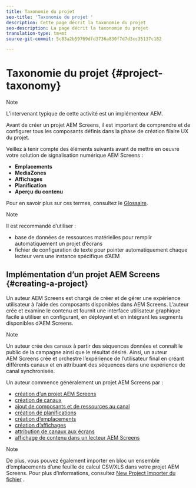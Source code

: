 ```yaml
---
title: Taxonomie du projet
seo-title: 'Taxonomie du projet '
description: Cette page décrit la taxonomie du projet
seo-description: La page décrit la taxonomie du projet
translation-type: tm+mt
source-git-commit: 5c83a2b59769dfd3736a830f7d7d3cc35137c182

---
```



# Taxonomie du projet {#project-taxonomy}

>[!NOTE]
>
>L’intervenant typique de cette activité est un implémenteur AEM.

Avant de créer un projet AEM Screens, il est important de comprendre et de configurer tous les composants définis dans la phase de création filaire UX du projet.

Veillez à tenir compte des éléments suivants avant de mettre en oeuvre votre solution de signalisation numérique AEM Screens :

* **Emplacements**
* **MediaZones**
* **Affichages**
* **Planification**
* **Aperçu du contenu**

Pour en savoir plus sur ces termes, consultez le [Glossaire](https://helpx.adobe.com/experience-manager/6-5/screens/using/screens-glossary.html).

>[!NOTE]
>
>Il est recommandé d’utiliser :
>
>* base de données de ressources matérielles pour remplir automatiquement un projet d’écrans
>* fichier de configuration de texte pour pointer automatiquement chaque lecteur vers une instance spécifique d’AEM


## Implémentation d’un projet AEM Screens {#creating-a-project}

Un auteur AEM Screens est chargé de créer et de gérer une expérience utilisateur à l’aide des composants disponibles dans AEM Screens. L’auteur crée et examine le contenu et fournit une interface utilisateur graphique facile à utiliser en configurant, en déployant et en intégrant les segments disponibles d’AEM Screens.

>[!NOTE]
>
>Un auteur crée des canaux à partir des séquences données et connaît le public de la campagne ainsi que le résultat désiré. Ainsi, un auteur AEM Screens crée et orchestre l’expérience de l’utilisateur final en créant différents canaux et en attribuant des séquences dans une expérience de canal synchronisée.

Un auteur commence généralement un projet AEM Screens par :

* [création d’un projet AEM Screens](https://helpx.adobe.com/experience-manager/6-5/screens/using/creating-a-screens-project.html)
* [création de canaux](https://helpx.adobe.com/experience-manager/6-5/screens/using/managing-channels.html)
* [ajout de composants et de ressources au canal](https://helpx.adobe.com/experience-manager/6-5/screens/using/adding-components-to-a-channel.html)
* [création de planifications](https://helpx.adobe.com/experience-manager/6-5/screens/using/managing-schedules.html)
* [création d’emplacements](https://helpx.adobe.com/experience-manager/6-5/screens/using/managing-locations.html)
* [création d’affichages](https://helpx.adobe.com/experience-manager/6-5/screens/using/managing-displays.html)
* [attribution de canaux aux écrans](https://helpx.adobe.com/experience-manager/6-5/screens/using/channel-assignment.html)
* [affichage de contenu dans un lecteur AEM Screens](https://helpx.adobe.com/experience-manager/6-5/screens/using/working-with-screens-player.html)

>[!NOTE]
>
>De plus, vous pouvez également importer en bloc un ensemble d’emplacements d’une feuille de calcul CSV/XLS dans votre projet AEM Screens. Pour plus d’informations, consultez [New Project Importer du fichier](https://helpx.adobe.com/experience-manager/6-5/screens/using/project-importer.html) .
